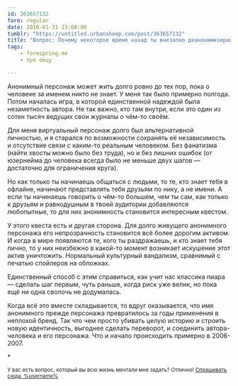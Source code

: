 ```yaml
---
id: 363657132
form: regular
date: 2010-01-31 23:08:00
tumblr: "https://untitled.urbansheep.com/post/363657132"
title: "Вопрос: Почему некоторое время назад ты внезапно деанонимизировался?"
tags:
    - formspring.me
    - про овцу

---
```


<p>Анонимный персонаж может жить долго ровно до тех пор, пока о человеке за именем никто не знает. У меня так было примерно полгода. Потом началась игра, в которой единственной надеждой была незаметность автора. Не так важно, кто там внутри, если это один из сотен тысяч ведущих свои журналы о чём-то своём.</p>

<p>Для меня виртуальный персонаж долго был альтернативной личностью, и я старался по возможности сохранять её независимость и отсутствие связи с каким-то реальным человеком. Без фанатизма (найти хвосты можно было без труда), но и без лишних ошибок (от юзернейма до человека всегда было не меньше двух шагов — достаточно для ограничения круга).</p>

<p>Но как только ты начинаешь общаться с людьми, то те, кто знает тебя в офлайне, начинают представлять тебя друзьям по нику, а не имени. А если ты начинаешь говорить о чём-то большем, чем ты сам, как только к друзьям и равнодушным в твоей аудитории добавляются любопытные, то для них анонимность становится интересным квестом.</p>

<p>У этого квеста есть и другая сторона. Для долго живущего анонимного персонажа его непрозрачность становится всё более дорогим активом. И когда в мире появляются те, кого ты раздражаешь, и кто знает тебя лично, то у них неизбежно в какой-то момент возникает искушение этот актив уничтожить. Нормальный культурный вандализм, сравнимый с печатью спойлеров на обложках.</p>

<p>Единственный способ с этим справиться, как учит нас классика пиара — сделать шаг первым, чуть раньше, когда риск уже велик, но пока ещё ни одна сволочь не додумалась.</p>

<p>Когда всё это вместе складывается, то вдруг оказывается, что имя анонимного прежде персонажа превратилось за годы применения в неплохой бренд. Так что чем просто убивать целую историю и строить новую идентичность, выгоднее сделать переворот, и соединить автора-человека и его персонажа. Что и начало происходить примерно в 2006-2007.</p>

<p>*</p>

<p><small>У вас есть вопрос, который вы всю жизнь мечтали мне задать? Отлично! <a href="http://formspring.me/urbansheep">Спрашивать сюда, %username%</a></small></p>

